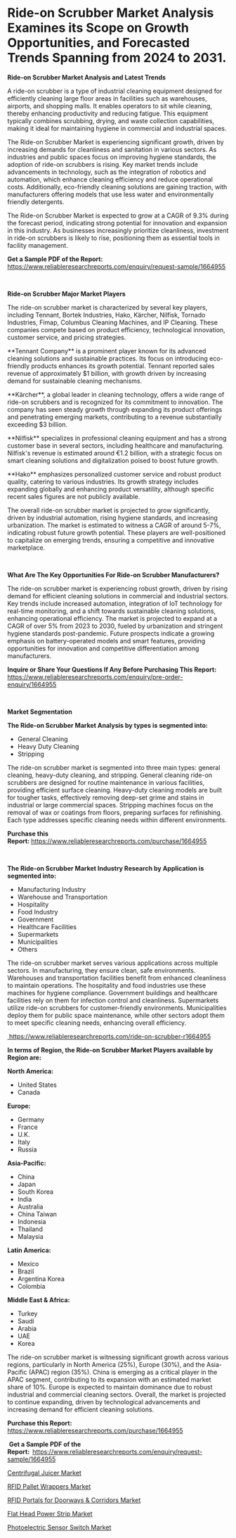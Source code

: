 <p><h1>Ride-on Scrubber Market Analysis Examines its Scope on Growth Opportunities, and Forecasted Trends Spanning from 2024 to 2031.</h1></p><p><strong>Ride-on Scrubber Market Analysis and Latest Trends</strong></p>
<p><p>A ride-on scrubber is a type of industrial cleaning equipment designed for efficiently cleaning large floor areas in facilities such as warehouses, airports, and shopping malls. It enables operators to sit while cleaning, thereby enhancing productivity and reducing fatigue. This equipment typically combines scrubbing, drying, and waste collection capabilities, making it ideal for maintaining hygiene in commercial and industrial spaces.</p><p>The Ride-on Scrubber Market is experiencing significant growth, driven by increasing demands for cleanliness and sanitation in various sectors. As industries and public spaces focus on improving hygiene standards, the adoption of ride-on scrubbers is rising. Key market trends include advancements in technology, such as the integration of robotics and automation, which enhance cleaning efficiency and reduce operational costs. Additionally, eco-friendly cleaning solutions are gaining traction, with manufacturers offering models that use less water and environmentally friendly detergents.</p><p>The Ride-on Scrubber Market is expected to grow at a CAGR of 9.3% during the forecast period, indicating strong potential for innovation and expansion in this industry. As businesses increasingly prioritize cleanliness, investment in ride-on scrubbers is likely to rise, positioning them as essential tools in facility management.</p></p>
<p><strong>Get a Sample PDF of the Report:&nbsp;</strong> <a href="https://www.reliableresearchreports.com/enquiry/request-sample/1664955?utm_campaign=40&utm_medium=2&utm_source=Github&utm_content=ia&utm_term=29092024&utm_id=ride-on-scrubber">https://www.reliableresearchreports.com/enquiry/request-sample/1664955</a></p>
<p>&nbsp;</p>
<p><strong>Ride-on Scrubber Major Market Players</strong></p>
<p><p>The ride-on scrubber market is characterized by several key players, including Tennant, Bortek Industries, Hako, Kärcher, Nilfisk, Tornado Industries, Fimap, Columbus Cleaning Machines, and IP Cleaning. These companies compete based on product efficiency, technological innovation, customer service, and pricing strategies.</p><p>**Tennant Company** is a prominent player known for its advanced cleaning solutions and sustainable practices. Its focus on introducing eco-friendly products enhances its growth potential. Tennant reported sales revenue of approximately $1 billion, with growth driven by increasing demand for sustainable cleaning mechanisms.</p><p>**Kärcher**, a global leader in cleaning technology, offers a wide range of ride-on scrubbers and is recognized for its commitment to innovation. The company has seen steady growth through expanding its product offerings and penetrating emerging markets, contributing to a revenue substantially exceeding $3 billion.</p><p>**Nilfisk** specializes in professional cleaning equipment and has a strong customer base in several sectors, including healthcare and manufacturing. Nilfisk's revenue is estimated around €1.2 billion, with a strategic focus on smart cleaning solutions and digitalization poised to boost future growth.</p><p>**Hako** emphasizes personalized customer service and robust product quality, catering to various industries. Its growth strategy includes expanding globally and enhancing product versatility, although specific recent sales figures are not publicly available.</p><p>The overall ride-on scrubber market is projected to grow significantly, driven by industrial automation, rising hygiene standards, and increasing urbanization. The market is estimated to witness a CAGR of around 5-7%, indicating robust future growth potential. These players are well-positioned to capitalize on emerging trends, ensuring a competitive and innovative marketplace.</p></p>
<p>&nbsp;</p>
<p><strong>What Are The Key Opportunities For Ride-on Scrubber Manufacturers?</strong></p>
<p><p>The ride-on scrubber market is experiencing robust growth, driven by rising demand for efficient cleaning solutions in commercial and industrial sectors. Key trends include increased automation, integration of IoT technology for real-time monitoring, and a shift towards sustainable cleaning solutions, enhancing operational efficiency. The market is projected to expand at a CAGR of over 5% from 2023 to 2030, fueled by urbanization and stringent hygiene standards post-pandemic. Future prospects indicate a growing emphasis on battery-operated models and smart features, providing opportunities for innovation and competitive differentiation among manufacturers.</p></p>
<p><strong>Inquire or Share Your Questions If Any Before Purchasing This Report:</strong> <a href="https://www.reliableresearchreports.com/enquiry/pre-order-enquiry/1664955?utm_campaign=40&utm_medium=2&utm_source=Github&utm_content=ia&utm_term=29092024&utm_id=ride-on-scrubber">https://www.reliableresearchreports.com/enquiry/pre-order-enquiry/1664955</a></p>
<p>&nbsp;</p>
<p><strong>Market Segmentation</strong></p>
<p><strong>The Ride-on Scrubber Market Analysis by types is segmented into:</strong></p>
<p><ul><li>General Cleaning</li><li>Heavy Duty Cleaning</li><li>Stripping</li></ul></p>
<p><p>The ride-on scrubber market is segmented into three main types: general cleaning, heavy-duty cleaning, and stripping. General cleaning ride-on scrubbers are designed for routine maintenance in various facilities, providing efficient surface cleaning. Heavy-duty cleaning models are built for tougher tasks, effectively removing deep-set grime and stains in industrial or large commercial spaces. Stripping machines focus on the removal of wax or coatings from floors, preparing surfaces for refinishing. Each type addresses specific cleaning needs within different environments.</p></p>
<p><strong>Purchase this Report:&nbsp;</strong><a href="https://www.reliableresearchreports.com/purchase/1664955?utm_campaign=40&utm_medium=2&utm_source=Github&utm_content=ia&utm_term=29092024&utm_id=ride-on-scrubber">https://www.reliableresearchreports.com/purchase/1664955</a></p>
<p>&nbsp;</p>
<p><strong>The Ride-on Scrubber Market Industry Research by Application is segmented into:</strong></p>
<p><ul><li>Manufacturing Industry</li><li>Warehouse and Transportation</li><li>Hospitality</li><li>Food Industry</li><li>Government</li><li>Healthcare Facilities</li><li>Supermarkets</li><li>Municipalities</li><li>Others</li></ul></p>
<p><p>The ride-on scrubber market serves various applications across multiple sectors. In manufacturing, they ensure clean, safe environments. Warehouses and transportation facilities benefit from enhanced cleanliness to maintain operations. The hospitality and food industries use these machines for hygiene compliance. Government buildings and healthcare facilities rely on them for infection control and cleanliness. Supermarkets utilize ride-on scrubbers for customer-friendly environments. Municipalities deploy them for public space maintenance, while other sectors adopt them to meet specific cleaning needs, enhancing overall efficiency.</p></p>
<p><a href="https://www.reliableresearchreports.com/ride-on-scrubber-r1664955?utm_campaign=40&utm_medium=2&utm_source=Github&utm_content=ia&utm_term=29092024&utm_id=ride-on-scrubber">&nbsp;https://www.reliableresearchreports.com/ride-on-scrubber-r1664955</a></p>
<p><strong>In terms of Region, the Ride-on Scrubber Market Players available by Region are:</strong></p>
<p>
    <p> <strong> North America: </strong>
        <ul>
            <li>United States</li>
            <li>Canada</li>
        </ul>
        </p> 
    <p> <strong> Europe: </strong>
        <ul>
            <li>Germany</li>
            <li>France</li>
            <li>U.K.</li>
            <li>Italy</li>
            <li>Russia</li>
        </ul>
        </p> 
    <p> <strong> Asia-Pacific: </strong>
        <ul>
            <li>China</li>
            <li>Japan</li>
            <li>South Korea</li>
            <li>India</li>
            <li>Australia</li>
            <li>China Taiwan</li>
            <li>Indonesia</li>
            <li>Thailand</li>
            <li>Malaysia</li>
        </ul>
        </p> 
    <p> <strong> Latin America: </strong>
        <ul>
            <li>Mexico</li>
            <li>Brazil</li>
            <li>Argentina Korea</li>
            <li>Colombia</li>
        </ul>
        </p> 
    <p> <strong> Middle East & Africa: </strong>
        <ul>
            <li>Turkey</li>
            <li>Saudi</li>
            <li>Arabia</li>
            <li>UAE</li>
            <li>Korea</li>
        </ul>
    </p>
    </p>
<p><p>The ride-on scrubber market is witnessing significant growth across various regions, particularly in North America (25%), Europe (30%), and the Asia-Pacific (APAC) region (35%). China is emerging as a critical player in the APAC segment, contributing to its expansion with an estimated market share of 10%. Europe is expected to maintain dominance due to robust industrial and commercial cleaning sectors. Overall, the market is projected to continue expanding, driven by technological advancements and increasing demand for efficient cleaning solutions.</p></p>
<p><strong>Purchase this Report: </strong><a href="https://www.reliableresearchreports.com/purchase/1664955?utm_campaign=40&utm_medium=2&utm_source=Github&utm_content=ia&utm_term=29092024&utm_id=ride-on-scrubber">https://www.reliableresearchreports.com/purchase/1664955</a></p>
<p>&nbsp;<strong>Get a Sample PDF of the Report:&nbsp;&nbsp;</strong><a href="https://www.reliableresearchreports.com/enquiry/request-sample/1664955?utm_campaign=40&utm_medium=2&utm_source=Github&utm_content=ia&utm_term=29092024&utm_id=ride-on-scrubber">https://www.reliableresearchreports.com/enquiry/request-sample/1664955</a></p>
<p><strong></strong></p>
<p><p><a href="https://www.linkedin.com/pulse/what-growth-drivers-centrifugal-juicer-market-comprehensive-study-uxcde?utm_campaign=40&utm_medium=2&utm_source=Github&utm_content=ia&utm_term=29092024&utm_id=ride-on-scrubber">Centrifugal Juicer Market</a></p><p><a href="https://github.com/JamesCox407/Market-Research-Report-List-1/blob/main/rfid-pallet-wrappers-market.md?utm_campaign=40&utm_medium=2&utm_source=Github&utm_content=ia&utm_term=29092024&utm_id=ride-on-scrubber">RFID Pallet Wrappers Market</a></p><p><a href="https://github.com/tacitam515l/Market-Research-Report-List-1/blob/main/rfid-portals-for-doorways-corridors-market.md?utm_campaign=40&utm_medium=2&utm_source=Github&utm_content=ia&utm_term=29092024&utm_id=ride-on-scrubber">RFID Portals for Doorways & Corridors Market</a></p><p><a href="https://issuu.com/reportprime-2/docs/flat-head-power-strip-market-size-2_a1e1ba2513bee7?utm_campaign=40&utm_medium=2&utm_source=Github&utm_content=ia&utm_term=29092024&utm_id=ride-on-scrubber">Flat Head Power Strip Market</a></p><p><a href="https://issuu.com/reportprime-2/docs/photoelectric-sensor-switch-market-_060d89b1307515?utm_campaign=40&utm_medium=2&utm_source=Github&utm_content=ia&utm_term=29092024&utm_id=ride-on-scrubber">Photoelectric Sensor Switch Market</a></p></p>